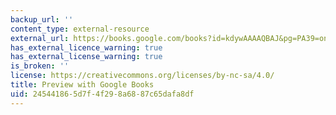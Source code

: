 ```yaml
---
backup_url: ''
content_type: external-resource
external_url: https://books.google.com/books?id=kdywAAAAQBAJ&pg=PA39=onepage#v=onepage&q&f=false
has_external_licence_warning: true
has_external_license_warning: true
is_broken: ''
license: https://creativecommons.org/licenses/by-nc-sa/4.0/
title: Preview with Google Books
uid: 24544186-5d7f-4f29-8a68-87c65dafa8df
---
```

